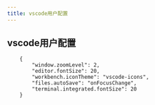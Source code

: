```yaml
---
title: vscode用户配置
---
```


## vscode用户配置

        {
            "window.zoomLevel": 2,
            "editor.fontSize": 20,
            "workbench.iconTheme": "vscode-icons",
            "files.autoSave": "onFocusChange",
            "terminal.integrated.fontSize": 20
        }